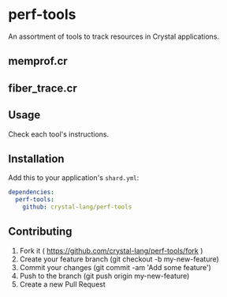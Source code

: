 # perf-tools

An assortment of tools to track resources in Crystal applications.

## memprof.cr

## fiber_trace.cr

## Usage

Check each tool's instructions.

## Installation

Add this to your application's `shard.yml`:

```yml
dependencies:
  perf-tools:
    github: crystal-lang/perf-tools
```

## Contributing

1. Fork it ( <https://github.com/crystal-lang/perf-tools/fork> )
2. Create your feature branch (git checkout -b my-new-feature)
3. Commit your changes (git commit -am 'Add some feature')
4. Push to the branch (git push origin my-new-feature)
5. Create a new Pull Request
